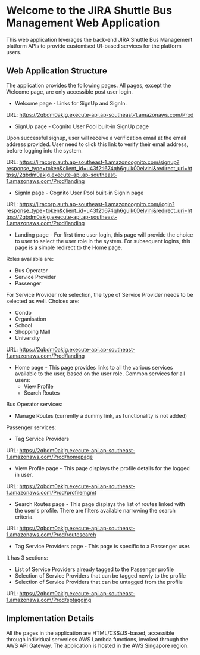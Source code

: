 Welcome to the JIRA Shuttle Bus Management Web Application
==========================================================

This web application leverages the back-end JIRA Shuttle Bus Management platform APIs to provide customised UI-based services for the platform users.

Web Application Structure
-----------

The application provides the following pages. All pages, except the Welcome page, are only accessible post user login.

* Welcome page - Links for SignUp and SignIn.

URL: https://2qbdm0akjg.execute-api.ap-southeast-1.amazonaws.com/Prod

* SignUp page - Cognito User Pool built-in SignUp page

Upon successful signup, user will receive a verification email at the email address provided. User need to click this link to verify their email address, before logging into the system.

URL: https://jiracorp.auth.ap-southeast-1.amazoncognito.com/signup?response_type=token&client_id=u43f2tl674qh6guik00elvini&redirect_uri=https://2qbdm0akjg.execute-api.ap-southeast-1.amazonaws.com/Prod/landing

* SignIn page - Cognito User Pool built-in SignIn page

URL: https://jiracorp.auth.ap-southeast-1.amazoncognito.com/login?response_type=token&client_id=u43f2tl674qh6guik00elvini&redirect_uri=https://2qbdm0akjg.execute-api.ap-southeast-1.amazonaws.com/Prod/landing

* Landing page - For first time user login, this page will provide the choice to user to select the user role in the system. For subsequent logins, this page is a simple redirect to the Home page.

Roles available are:
  - Bus Operator
  - Service Provider
  - Passenger

For Service Provider role selection, the type of Service Provider needs to be selected as well. Choices are:
  - Condo
  - Organisation
  - School
  - Shopping Mall
  - University

URL: https://2qbdm0akjg.execute-api.ap-southeast-1.amazonaws.com/Prod/landing

* Home page - This page provides links to all the various services available to the user, based on the user role.
Common services for all users:
  - View Profile
  - Search Routes

Bus Operator services:
  - Manage Routes (currently a dummy link, as functionality is not added)

Passenger services:
  - Tag Service Providers

URL: https://2qbdm0akjg.execute-api.ap-southeast-1.amazonaws.com/Prod/homepage

* View Profile page - This page displays the profile details for the logged in user.

URL: https://2qbdm0akjg.execute-api.ap-southeast-1.amazonaws.com/Prod/profilemgmt

* Search Routes page - This page displays the list of routes linked with the user's profile. There are filters available narrowing the search criteria.

URL: https://2qbdm0akjg.execute-api.ap-southeast-1.amazonaws.com/Prod/routesearch

* Tag Service Providers page - This page is specific to a Passenger user.

It has 3 sections:
  - List of Service Providers already tagged to the Passenger profile
  - Selection of Service Providers that can be tagged newly to the profile
  - Selection of Service Providers that can be untagged from the profile

URL: https://2qbdm0akjg.execute-api.ap-southeast-1.amazonaws.com/Prod/sptagging

Implementation Details
------------------

All the pages in the application are HTML/CSS/JS-based, accessible through individual serverless AWS Lambda functions, invoked through the AWS API Gateway. The application is hosted in the AWS Singapore region.
